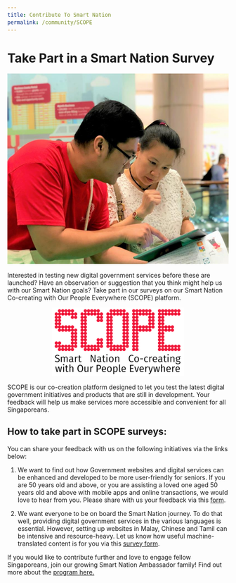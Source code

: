 ```yaml
---
title: Contribute To Smart Nation
permalink: /community/SCOPE
---
```

# Take Part in a Smart Nation Survey

![Member of public doing SCOPE with a Smart Nation Ambassador](/images/community/scope-sn-ambassdor.jpg)

Interested in testing new digital government services before these are launched? Have an observation or suggestion that you think might help us with our Smart Nation goals?
Take part in our surveys on our Smart Nation Co-creating with Our People Everywhere (SCOPE) platform.

<div style="width:100%;display:flex;justify-content:center;"><div style="width:300px;"><img src="/images/community/scope-logo.png"></div></div>

SCOPE is our co-creation platform designed to let you test the latest digital government initiatives and products that are still in development. Your feedback will help us make services more accessible and convenient for all Singaporeans. 

## How to take part in SCOPE surveys:
You can share your feedback with us on the following initiatives via the links below:

1.  We want to find out how Government websites and digital services can be enhanced and developed to be more user-friendly for seniors. If you are 50 years old and above, or you are assisting a loved one aged 50 years old and above with mobile apps and online transactions, we would love to hear from you. Please share with us your feedback via this <a href="https://www.research.net/r/Digital4seniors" target="_blank">form</a>.
    
2.  We want everyone to be on board the Smart Nation journey. To do that well, providing digital government services in the various languages is essential. However, setting up websites in Malay, Chinese and Tamil can be intensive and resource-heavy. Let us know how useful machine-translated content is for you via this <a href="https://www.research.net/r/MultilanguageGovt" target="_blank">survey form</a>.

If you would like to contribute further and love to engage fellow Singaporeans, join our growing Smart Nation Ambassador family! Find out more about the [program here.](/community/smart-nation-ambassadors)